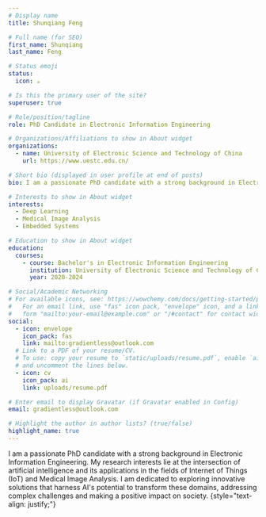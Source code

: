 ```yaml
---
# Display name
title: Shunqiang Feng

# Full name (for SEO)
first_name: Shunqiang
last_name: Feng

# Status emoji
status:
  icon: ☕️

# Is this the primary user of the site?
superuser: true

# Role/position/tagline
role: PhD Candidate in Electronic Information Engineering

# Organizations/Affiliations to show in About widget
organizations:
  - name: University of Electronic Science and Technology of China
    url: https://www.uestc.edu.cn/

# Short bio (displayed in user profile at end of posts)
bio: I am a passionate PhD candidate with a strong background in Electronic Information Engineering. My research interests include deep learning, medical image analysis, and embedded systems.

# Interests to show in About widget
interests:
  - Deep Learning
  - Medical Image Analysis
  - Embedded Systems

# Education to show in About widget
education:
  courses:
    - course: Bachelor's in Electronic Information Engineering
      institution: University of Electronic Science and Technology of China
      year: 2020-2024

# Social/Academic Networking
# For available icons, see: https://wowchemy.com/docs/getting-started/page-builder/#icons
#   For an email link, use "fas" icon pack, "envelope" icon, and a link in the
#   form "mailto:your-email@example.com" or "/#contact" for contact widget.
social:
  - icon: envelope
    icon_pack: fas
    link: mailto:gradientless@outlook.com
  # Link to a PDF of your resume/CV.
  # To use: copy your resume to `static/uploads/resume.pdf`, enable `ai` icons in `params.yaml`,
  # and uncomment the lines below.
  - icon: cv
    icon_pack: ai
    link: uploads/resume.pdf

# Enter email to display Gravatar (if Gravatar enabled in Config)
email: gradientless@outlook.com

# Highlight the author in author lists? (true/false)
highlight_name: true
---
```


I am a passionate PhD candidate with a strong background in Electronic Information Engineering. My research interests lie at the intersection of artificial intelligence and its applications in the fields of Internet of Things (IoT) and Medical Image Analysis. I am dedicated to exploring innovative solutions that harness AI's potential to transform these domains, addressing complex challenges and making a positive impact on society.
{style="text-align: justify;"}
